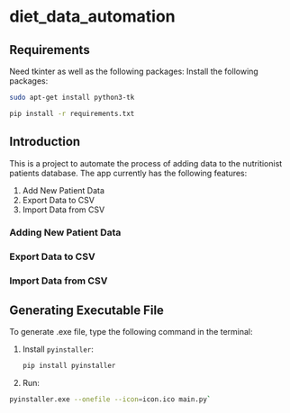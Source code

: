# diet_data_automation

## Requirements

Need tkinter as well as the following packages:
Install the following packages:

```bash
sudo apt-get install python3-tk
```

```bash
pip install -r requirements.txt
```

## Introduction

This is a project to automate the process of adding data to the nutritionist patients database.
The app currently has the following features:

1. Add New Patient Data
2. Export Data to CSV
3. Import Data from CSV

### Adding New Patient Data

### Export Data to CSV

### Import Data from CSV

## Generating Executable File

To generate .exe file, type the following command in the terminal:

1. Install `pyinstaller`:
   ```bash
   pip install pyinstaller
   ```
2. Run:
```bash
pyinstaller.exe --onefile --icon=icon.ico main.py`
```
